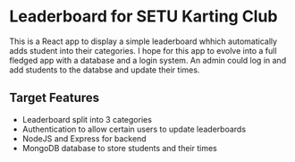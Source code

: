 # Leaderboard for SETU Karting Club

This is a React app to display a simple leaderboard whhich automatically adds student into their categories. I hope for this app to evolve into a full fledged app with a database and a login system. An admin could log in and add students to the databse and update their times.

## Target Features

-   Leaderboard split into 3 categories
-   Authentication to allow certain users to update leaderboards
-   NodeJS and Express for backend
-   MongoDB database to store students and their times
